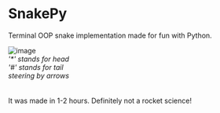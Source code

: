 # SnakePy
Terminal OOP snake implementation made for fun with Python.

![image](https://user-images.githubusercontent.com/78416604/119018050-f36cdf00-b99b-11eb-89ba-0a8632f03f18.png)
<br/>
<i> '*' stands for head <br/> '#' stands for tail <br/> steering by arrows </i>
<br/> <br/> <br/>
It was made in 1-2 hours. 
Definitely not a rocket science! 

